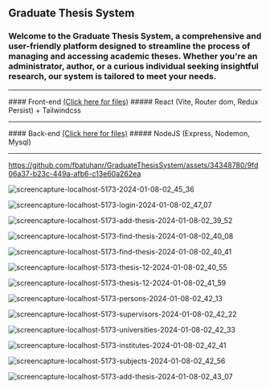## Graduate Thesis System
### Welcome to the Graduate Thesis System, a comprehensive and user-friendly platform designed to streamline the process of managing and accessing academic theses. Whether you're an administrator, author, or a curious individual seeking insightful research, our system is tailored to meet your needs.

<hr/>
#### Front-end <a href="https://github.com/fbatuhanr/GraduateThesisSystem/tree/main/Frontend">(Click here for files)</a>
##### React (Vite, Router dom, Redux Persist) + Tailwindcss
<hr/>
#### Back-end <a href="https://github.com/fbatuhanr/GraduateThesisSystem/tree/main/Backend">(Click here for files)</a>
##### NodeJS (Express, Nodemon, Mysql)
<hr/>



https://github.com/fbatuhanr/GraduateThesisSystem/assets/34348780/9fd06a37-b23c-449a-afb6-c13e60a262ea

![screencapture-localhost-5173-2024-01-08-02_45_36](https://github.com/fbatuhanr/GraduateThesisSystem/assets/34348780/ce08ece6-c564-4bf0-af7f-6c518533f8a1)

![screencapture-localhost-5173-login-2024-01-08-02_47_07](https://github.com/fbatuhanr/GraduateThesisSystem/assets/34348780/980741d1-9865-4bb5-b71e-f9b784f7f194)

![screencapture-localhost-5173-add-thesis-2024-01-08-02_39_52](https://github.com/fbatuhanr/GraduateThesisSystem/assets/34348780/15b9c2b5-5564-4ea2-9168-2413959ebac9)

![screencapture-localhost-5173-find-thesis-2024-01-08-02_40_08](https://github.com/fbatuhanr/GraduateThesisSystem/assets/34348780/4e57134a-2f08-4fe8-8cd1-31da3dedbedd)

![screencapture-localhost-5173-find-thesis-2024-01-08-02_40_41](https://github.com/fbatuhanr/GraduateThesisSystem/assets/34348780/6adf3e84-5fa2-455a-8c89-0bf7efd7c6fa)

![screencapture-localhost-5173-thesis-12-2024-01-08-02_40_55](https://github.com/fbatuhanr/GraduateThesisSystem/assets/34348780/4086e909-473e-4700-b2ce-5c8026c63d72)

![screencapture-localhost-5173-thesis-12-2024-01-08-02_41_59](https://github.com/fbatuhanr/GraduateThesisSystem/assets/34348780/7ccdaee2-4e5f-4381-9a6c-e160f73d2ad2)

![screencapture-localhost-5173-persons-2024-01-08-02_42_13](https://github.com/fbatuhanr/GraduateThesisSystem/assets/34348780/367d6277-c5fa-4055-a5fa-3febeb69803e)

![screencapture-localhost-5173-supervisors-2024-01-08-02_42_22](https://github.com/fbatuhanr/GraduateThesisSystem/assets/34348780/ff56f6fe-eea8-40cb-9050-fb147fa27621)

![screencapture-localhost-5173-universities-2024-01-08-02_42_33](https://github.com/fbatuhanr/GraduateThesisSystem/assets/34348780/7888e358-6402-4e0e-bcb5-6f5376f333aa)

![screencapture-localhost-5173-institutes-2024-01-08-02_42_41](https://github.com/fbatuhanr/GraduateThesisSystem/assets/34348780/15e60585-462f-4ff7-b826-0becd5a2124b)

![screencapture-localhost-5173-subjects-2024-01-08-02_42_56](https://github.com/fbatuhanr/GraduateThesisSystem/assets/34348780/6ea45fd9-92e4-4dff-85f6-0a0d0273de5b)

![screencapture-localhost-5173-add-thesis-2024-01-08-02_43_07](https://github.com/fbatuhanr/GraduateThesisSystem/assets/34348780/e8bab891-804f-402c-9ad1-bad70c3013f8)
